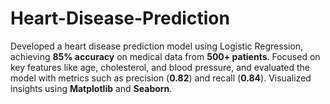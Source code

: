 # Heart-Disease-Prediction
Developed a heart disease prediction model using Logistic Regression, achieving **85% accuracy** on medical data from **500+ patients**. Focused on key features like age, cholesterol, and blood pressure, and evaluated the model with metrics such as precision (**0.82**) and recall (**0.84**). Visualized insights using **Matplotlib** and **Seaborn**.
